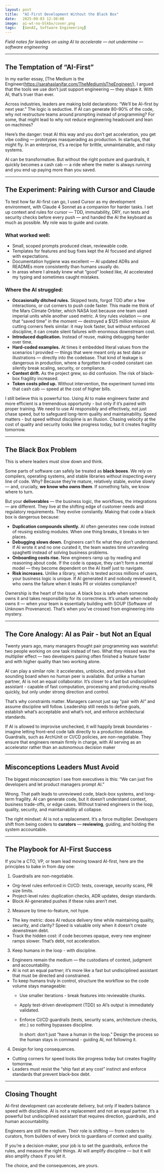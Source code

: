 ```yaml
---
layout: post
title:  "AI-First Development Without the Black Box"
date:   2025-09-03 12:30:00
image:  ai-wt-no-blkbx/cover.png
tags:   [GenAI, Software Engineering]
---
```


*Field notes for leaders on using AI to accelerate — not undermine — software engineering*

------

## The Temptation of “AI-First”

In my earlier essay, [The Medium is the Engineer(https://sarahaslanifar.com/TheMediumIsTheEngineer/), I argued that the tools we use don’t just support engineering — they shape it. With AI, that’s truer than ever.

Across industries, leaders are making bold declarations: “We’ll be AI-first by next year.” The logic is seductive. If AI can generate 80–90% of the code, why not restructure teams around prompting instead of programming? For some, that might lead to why not reduce engineering headcount and lean on machines?

Here’s the danger: treat AI this way and you don’t get acceleration, you get vibe coding — prototypes masquerading as production. In startups, that might fly. In an enterprise, it’s a recipe for brittle, unmaintainable, and risky systems.

AI can be transformative. But without the right posture and guardrails, it quickly becomes a cash cab — a ride where the meter is always running and you end up paying more than you saved.

------

## The Experiment: Pairing with Cursor and Claude

To test how far AI-first can go, I used Cursor as my development environment, with Claude 4 Sonnet as a companion for harder tasks. I set up context and rules for cursor — TDD, immutability, DRY, run tests and security checks before every push — and handed the AI the keyboard as much as possible. My role was to guide and curate.

### What worked well:
* Small, scoped prompts produced clean, reviewable code.
* Templates for features and bug fixes kept the AI focused and aligned with expectations.
* Documentation hygiene was excellent — AI updated ADRs and READMEs more consistently than humans usually do.
* In areas where I already knew what “good” looked like, AI accelerated my typing and sometimes caught mistakes.


### Where the AI struggled:
* **Occasionally ditched rules.** Skipped tests, forgot TDD after a few interactions, or cut corners to push code faster. This made me think of the Mars Climate Orbiter, which NASA lost because one team used imperial units while another used metric. A tiny rules violation — one that “saved time” in the moment — destroyed a $125 million mission. AI cutting corners feels similar: it may look faster, but without enforced discipline, it can create silent failures with enormous downstream cost.
* **Introduced duplication.** Instead of reuse, making debugging harder over time.
* **Hard-coded examples.** At times it embedded literal values from the scenarios I provided — things that were meant only as test data or illustrations — directly into the codebase. That kind of leakage is dangerous in production, where a forgotten hard-coded constant can silently break scaling, security, or compliance.
* **Context drift.** As the project grew, so did confusion. The risk of black-box fragility increased.
* **Token costs piled up.** Without intervention, the experiment turned into that cash cab — speed at the cost of higher bills.


I still believe this is powerful too. Using AI to make engineers faster and more efficient is a tremendous opportunity - but only if it’s paired with proper training. We need to use AI responsibly and effectively, not just chase speed, but to safeguard long-term quality and maintainability. Speed matters - but speed without discipline is an illusion. Chasing velocity at the cost of quality and security looks like progress today, but it creates fragility tomorrow. 

------

## The Black Box Problem

This is where leaders must slow down and think.

Some parts of software can safely be treated as **black boxes**. We rely on compilers, operating systems, and stable libraries without inspecting every line of code. Why? Because they’re mature, relatively stable, evolve slowly — and, crucially, **we know who owns them**. If something fails, we know where to turn.

But your **deliverables** — the business logic, the workflows, the integrations — are different. They live at the shifting edge of customer needs and regulatory requirements. They evolve constantly. Making that code a black box is dangerous because:

* **Duplication compounds silently.** AI often generates new code instead of reusing existing modules. When one thing breaks, it breaks in ten places.
* **Debugging slows down.** Engineers can’t fix what they don’t understand. If AI wrote it and no one curated it, the team wastes time unraveling spaghetti instead of solving business problems.
* **Onboarding costs rise.** New engineers ramp up by reading and reasoning about code. If the code is opaque, they can’t form a mental model — they become dependent on the AI itself just to navigate.
* **Risk increases.** Unlike a library, which is tested across millions of users, your business logic is unique. If AI generated it and nobody reviewed it, who owns the failure when it leaks PII or violates compliance?


Ownership is the heart of the issue. A black box is safe when someone owns it and takes responsibility for its correctness. It’s unsafe when nobody owns it — when your team is essentially building with SOUP (Software of Unknown Provenance). That’s when you’ve crossed from engineering into mystery.

------

## The Core Analogy: AI as Pair - but Not an Equal

Twenty years ago, many managers thought pair programming was wasteful: two people working on one task instead of two. What they missed was the multiplier effect — two developers pairing often finished a feature faster and with higher quality than two working alone.

AI can play a similar role: it accelerates, unblocks, and provides a fast sounding board when no human peer is available. But unlike a human partner, AI is not an equal collaborator. It’s closer to a fast but undisciplined assistant - capable of fast computation, processing and producing results quickly, but only under strong direction and control.

That’s why constraints matter. Managers cannot just say “pair with AI” and assume discipline will follow. Leadership still needs to define goals, establish what’s acceptable and what’s not, and enforce architectural standards.

If AI is allowed to improvise unchecked, it will happily break boundaries - imagine letting front-end code talk directly to a production database. Guardrails, such as ArchUnit or CI/CD policies, are non-negotiable. They ensure that engineers remain firmly in charge, with AI serving as an accelerator rather than an autonomous decision maker

------

## Misconceptions Leaders Must Avoid

The biggest misconception I see from executives is this: “We can just fire developers and let product managers prompt AI.”

Wrong. That path leads to unreviewed code, black-box systems, and long-term fragility. AI can generate code, but it doesn’t understand context, business trade-offs, or edge cases. Without trained engineers in the loop, quality, security, and maintainability all collapse.

The right mindset: AI is not a replacement. It’s a force multiplier. Developers shift from being coders to **curators** — **reviewing**, guiding, and holding the system accountable.


------

## The Playbook for AI-First Success

If you’re a CTO, VP, or team lead moving toward AI-first, here are the principles to bake in from day one:

1. Guardrails are non-negotiable.
* Org-level rules enforced in CI/CD: tests, coverage, security scans, PR size limits.
* Project-level rules: duplication checks, ADR updates, design standards.
* Block AI-generated pushes if these rules aren’t met.
2. Measure by time-to-feature, not hype.
* The key metric: does AI reduce delivery time while maintaining quality, security, and clarity? Speed is valuable only when it doesn’t create downstream debt.
* Track the hidden cost: if code becomes opaque, every new engineer ramps slower. That’s debt, not acceleration.
3. Keep humans in the loop - with discipline.
* Engineers remain the medium — the custodians of context, judgment and accountability.
* AI is not an equal partner; it’s more like a fast but undisciplined assistant that must be directed and constrained.
* To keep humans truly in control, structure the workflow so the code volume stays manageable:
  * Use smaller iterations - break features into reviewable chunks.
  * Apply test-driven development (TDD) so AI’s output is immediately validated.
  * Enforce CI/CD guardrails (tests, security scans, architecture checks, etc.) so nothing bypasses discipline.
	
	In short: don’t just “have a human in the loop.” Design the process so the human stays in command - guiding AI, not following it.

4. Design for long consequences.
* Cutting corners for speed looks like progress today but creates fragility tomorrow.
* Leaders must resist the “ship fast at any cost” instinct and enforce standards that prevent black-box debt.


------

## Closing Thought

AI-first development can accelerate delivery, but only if leaders balance speed with discipline. AI is not a replacement and not an equal partner. It’s a powerful but undisciplined assistant that requires direction, guardrails, and human accountability.

Engineers are still the medium. Their role is shifting — from coders to curators, from builders of every brick to guardians of context and quality.

If you’re a decision-maker, your job is to set the guardrails, enforce the rules, and measure the right things. AI will amplify discipline — but it will also amplify chaos if you let it.

The choice, and the consequences, are yours.
